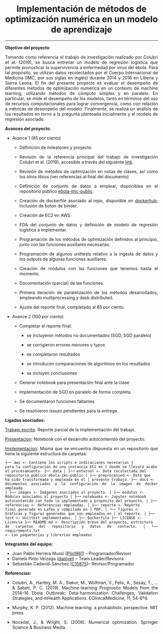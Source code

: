 <div align="center">

# Implementación de métodos de optimización numérica en un modelo de aprendizaje
</div>

--------------------------------------------------------------------------------

<div align="justify"><strong>Objetivo del proyecto</strong>:

Tomando como referencia el trabajo de investigación realizado por Colubri et al. (2019), se busca entrenar un modelo de regresión logística que permite pronosticar la supervivencia a enfermedad por virus del ébola.  Para tal propósito, se utilizan datos recolectados por el Cuerpo Internacional de Medicina (IMC, por sus siglas en inglés) durante 2014 y 2016 en Liberia y Sierra Leona.  El fin del presente proyecto es evaluar el desempeño de diferentes métodos de optimización numérica en un contexto de machine learning, utilizando métodos  de cómputo simples y en paralelo.  En particular, se mide el desempeño de los modelos, tanto en términos del uso de recursos computacionales para lograr convergencia, como con relación a métricas de desempeño del modelo.  Finalmente, se realiza un análisis de los resultados en torno a la pregunta planteada inicialmente y el modelo de regresión asociado.


<strong>Avances del proyecto</strong>:

+ Avance 1 (85 por ciento)

  + Definición de milestones y proyecto.

  + Revisión de la referencia principal del trabajo de investigación Colubri et al. (2019), accesible a través del siguiente <a href="https://www.ncbi.nlm.nih.gov/pmc/articles/PMC6610774/">link</a>.

  + Revisión de métodos de optimización en notas de clases, así como los otros libros (ver referencias al final del documento)

  + Definición de conjunto de datos a emplear, disponibles en el repositorio público <a href="https://github.com/afcarl/ebola-imc-public">ebola-imc-public</a>.

  + Creación de dockerfile asociado al repo, disponible en <a href="https://hub.docker.com/layers/c1587s/mno_numopt/v1/images/sha256-48614267cf02eacc537e6824729407ca92e170548b115d01749184d59e658322?context=explore">dockerhub</a>; inclusión de boton de binder.

  + Creación de EC2 en AWS.

  + EDA del conjunto de datos y definición de modelo de regresión logística a implementar.

  + Programación de los métodos de optimización definidos al principio, junto con las funciones auxiliares necesarias.

  + Programación de algunos unittests relativo a la ingesta de datos y los outputs de algunas funciones auxiliares.

  + Creación de módulos con las funciones que tenemos hasta el momento.

  + Documentación (parcial) de las funciones.

  + Primera iteración de paralelización de los métodos desarrollados, empleando multiprocessing y dask.distributed.

  + Ajuste del reporte final, completado al 85 por ciento.


+ Avance 2 (100 por ciento)

    + Completar el reporte final:

        - se incluyeron métodos no documentados (SGD, SGD paralelo)

        - se corrigieron errores menores y typos

        - se completaron resultados

        - se introducen comparaciones de algoritmos en los resultados

        - se incluyen conclusiones


  + Generar notebook para presentación final ante la clase

  + Implementación de SGD en paralelo de forma completa.

  + Se documentaron funciones faltantes

  + Se resolvieron <em>issues</em> pendientes para la entrega.

<strong>Ligadas asociadas:</strong>

<a href="https://github.com/C1587S/MNO_numericalOptimization/blob/master/reporte/reporte_final.pdf">Trabajo escrito</a>: Reporte parcial de la implementación del trabajo.

<a href="https://github.com/C1587S/MNO_numericalOptimization/blob/master/notebooks/implementacionPresentacionMNO.ipynb">Presentacion</a>: Notebook con el desarrollo autocontenido del proyecto.

<a href="https://github.com/C1587S/MNO_numericalOptimization">Implementacion</a>: Misma que se encuentra dispuesta en un repositorio que tiene la siguiente estructura de carpetas:

<code>├── aws                    &lt;- Contiene los scripts e indicaciones necesarias
├                             para la configuración de una instancia EC2 en
├                             donde se llevará acabo el procesamiento.
├── data
│   ├── external           &lt;- Data recolectada del repositorio público ebola-imc-public
│   ├── preprocessed       &lt;- Data que ha sido transformada y empleada en el
│                             presente trabajo.
├── docs                   &lt;- documentos asociados a la configuración de la imagen de docker empleada
│
├── images                 &lt;- Imágenes asociadas al proyecto.
│
├── modulos                &lt;- Módulos asociados al proyecto
│
├── notebooks              &lt;- Jupyter notebook autocontenido con todo lo implementado a propósito del proyecto.
│
├── referencias            &lt;- Referencias empleadas.
│
├── reporte                &lt;- Reporte final generado en LaTex y compilado en
├                             PDF.
│   └── figures            &lt;- Gráficas y figuras generadas que son empleadas en
│                             el reporte.
│
├── test                   &lt;- Unittest implementados.
│
├── Dockerfile
├── LICENSE                &lt;- Licencia
├── README.md              &lt;- Descripción breve del proyecto, estructura de carpetas del repositorio y datos de contacto.
│
└── requirements.txt       &lt;- Las paqueterías y librerías empleadas</code>


<strong>Integrantes del equipo:</strong>

- Juan Pablo Herrera Mussi (<a href="https://github.com/Pilo1961">Pilo1961</a>) – Programador/Revisor
- Daniela Pinto Veizaga (<a href="https://github.com/dapivei">dapivei</a>) – Team Leader/Revisora
- Sebastián Cadavid-Sánchez (<a href="https://github.com/C1587S">C1587S</a>)– Revisor/Programador

<strong>Referencias:</strong>



+ Colubri, A., Hartley, M. A., Siakor, M., Wolfman, V., Felix, A., Sesay, T., ... &amp; Sabeti, P. C. (2019). Machine-learning Prognostic Models from the 2014–16 Ebola Outbreak: Data-harmonization Challenges, Validation Strategies, and mHealth Applications. EClinicalMedicine, 11, 54-6º4.

+ Murphy, K. P. (2012). Machine learning: a probabilistic perspective. MIT press.

+ Nocedal, J., &amp; Wright, S. (2006). Numerical optimization. Springer Science &amp; Business Media.


</div>
